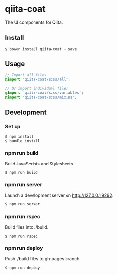 # qiita-coat
The UI components for Qiita.

## Install
```
$ bower install qiita-coat --save
```

## Usage
```scss
// Import all files
@import "qiita-coat/scss/all";

// Or import individual files
@import "qiita-coat/scss/variables";
@import "qiita-coat/scss/mixins";
```

## Development
### Set up
```
$ npm install
$ bundle install
```

### npm run build
Build JavaScripts and Stylesheets.

```
$ npm run build
```

### npm run server
Launch a development server on http://127.0.0.1:9292.

```
$ npm run server
```

### npm run rspec
Build files into ./build.

```
$ npm run rspec
```

### npm run deploy
Push ./build files to gh-pages branch.

```
$ npm run deploy
```
